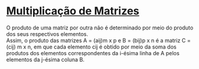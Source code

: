 # [Multiplicação de Matrizes] 
O produto de uma matriz por outra não é determinado por meio do produto dos seus respectivos elementos.<br />
Assim, o produto das matrizes A = (aij)m x p  e B = (bij)p x n é a matriz C = (cij) m x n, em que cada elemento cij é obtido por meio da soma dos produtos dos elementos correspondentes da i-ésima linha de A pelos elementos da j-ésima coluna B.


[Multiplicação de Matrizes]: https://pt.wikipedia.org/wiki/Produto_de_matrizes
